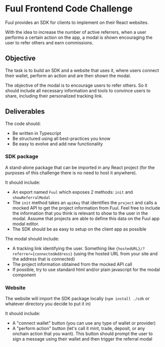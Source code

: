 # Fuul Frontend Code Challenge

Fuul provides an SDK for clients to implement on their React websites. 

With the idea to increase the number of active referrers, when a user performs a certain action on the app, a modal is shown encouraging the user to refer others and earn commissions.


## Objective

The task is to build an SDK and a website that uses it, where users connect their wallet, perform an action and are then shown the modal.

The objective of the modal is to encourage users to refer others. So it should include all necessary information and tools to convince users to share, including their personalized tracking link.

## Deliverables

The code should:
* Be written in Typescript
* Be structured using all best-practices you know
* Be easy to evolve and add new functionality

### SDK package
A stand-alone package that can be imported in any React project (for the purposes of this challenge there is no need to host it anywhere).

It should include:
* An export named `Fuul` which exposes 2 methods: `init` and `showReferralModal`
* The `init` method takes an `apiKey` that identifies the `project` and calls a mocked API to get the project information from Fuul. Feel free to include the information that you think is relevant to show to the user in the modal. Assume that projects are able to define this data on the Fuul app modal editor.
* The SDK should be as easy to setup on the client app as possible

The modal should include:
* A tracking link identifying the user. Something like `{hostedURL}/?referrer={connectedAddress}` (using the hosted URL from your site and the address that is connected)
* The project information obtained from the mocked API call
* If possible, try to use standard html and/or plain javascript for the modal component
  
### Website
The website will import the SDK package locally (`npm install ./sdk` or whatever directory you decide to put it in)

It should include:
* A "connect wallet" button (you can use any type of wallet or provider)
* A "perform action" button (let's call it mint, trade, deposit, or any onchain action that you want). This button should prompt the user to sign a message using their wallet and then trigger the referral modal
